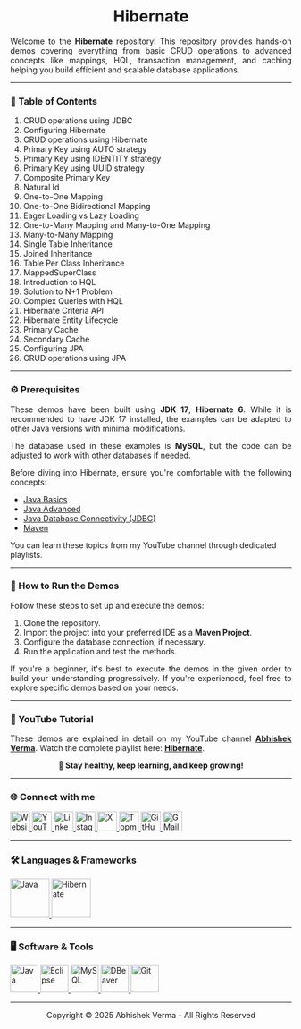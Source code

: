 <h1 align="center">Hibernate</h1>

<p align="justify">
    Welcome to the <b>Hibernate</b> repository! This repository provides hands-on demos covering everything
    from basic CRUD operations to advanced concepts like mappings, HQL, transaction management, and caching
    helping you build efficient and scalable database applications.
</p>

<hr>

<h3 align="left">📌 Table of Contents</h3>
<ol align="left">
    <li>CRUD operations using JDBC</li>
    <li>Configuring Hibernate</li>
    <li>CRUD operations using Hibernate</li>
    <li>Primary Key using AUTO strategy</li>
    <li>Primary Key using IDENTITY strategy</li>
    <li>Primary Key using UUID strategy</li>
    <li>Composite Primary Key</li>
    <li>Natural Id</li>
    <li>One-to-One Mapping</li>
    <li>One-to-One Bidirectional Mapping</li>
    <li>Eager Loading vs Lazy Loading</li>
    <li>One-to-Many Mapping and Many-to-One Mapping</li>
    <li>Many-to-Many Mapping</li>
    <li>Single Table Inheritance</li>
    <li>Joined Inheritance</li>
    <li>Table Per Class Inheritance</li>
    <li>MappedSuperClass</li>
    <li>Introduction to HQL</li>
    <li>Solution to N+1 Problem</li>
    <li>Complex Queries with HQL</li>
    <li>Hibernate Criteria API</li>
    <li>Hibernate Entity Lifecycle</li>
    <li>Primary Cache</li>
    <li>Secondary Cache</li>
    <li>Configuring JPA</li>
    <li>CRUD operations using JPA</li>
</ol>

<hr>

<h3 align="left">⚙️ Prerequisites</h3>
<p align="justify">
    These demos have been built using <b>JDK 17</b>, <b>Hibernate 6</b>. While it is
    recommended to have JDK 17 installed, the examples can be adapted to other Java versions with minimal modifications.
</p>
<p align="justify">
    The database used in these examples is <b>MySQL</b>, but the code can be adjusted to work with other databases if
    needed.
</p>
<p align="justify">
    Before diving into Hibernate, ensure you're comfortable with the following concepts:
<ul>
    <li><a href="https://abhishekvermaa10.github.io/Java Basics"
        target="_blank">Java Basics</a></li>
    <li><a href="https://www.youtube.com/playlist?list=PLJDwhlqmpSfP5xBfI-41j3gNZ6GAsrxD-"
        target="_blank">Java Advanced</a></li>
    <li><a href="https://www.youtube.com/playlist?list=PLJDwhlqmpSfP1FroiBGc7N3-r67VaEp0V"
        target="_blank">Java Database Connectivity (JDBC)</a></li>
    <li><a href="https://www.youtube.com/playlist?list=PLJDwhlqmpSfMNgiOg0xyg4hVsPcJUh4jE"
        target="_blank">Maven</a></li>
</ul>
You can learn these topics from my YouTube channel through dedicated playlists.
</p>

<hr>

<h3 align="left">🚀 How to Run the Demos</h3>
<p align="justify">
    Follow these steps to set up and execute the demos:
</p>
<ol>
    <li>Clone the repository.</li>
    <li>Import the project into your preferred IDE as a <b>Maven Project</b>.</li>
    <li>Configure the database connection, if necessary.</li>
    <li>Run the application and test the methods.</li>
</ol>
<p align="justify">
    If you're a beginner, it's best to execute the demos in the given order to build your understanding progressively.
    If you're experienced, feel free to explore specific demos based on your needs.
</p>

<hr>

<h3 align="left">🎥 YouTube Tutorial</h3>
<p align="justify">
    These demos are explained in detail on my YouTube channel <a href="https://www.youtube.com/@abhishekvermaa10"
        target="_blank"><b>Abhishek Verma</b></a>.
    Watch the complete playlist here: <a href="https://www.youtube.com/playlist?list=PLJDwhlqmpSfNYPqMMqNj7DXl41fnTVJuY"
        target="_blank"><b>Hibernate</b></a>.
</p>

<p align="center"><b>🚀 Stay healthy, keep learning, and keep growing!</b></p>

<hr>

<h3 align="left">🌐 Connect with me</h3>
<div align="left">
    <a href="https://abhishekvermaa10.github.io" target="_blank">
  <img src="https://img.shields.io/static/v1?message=My Website&logo=internet-explorer&label=&color=6A5ACD&logoColor=white&labelColor=&style=for-the-badge" height="35" alt="Website" />
    </a>
    <a href="https://www.youtube.com/@abhishekvermaa10" target="_blank">
  <img src="https://img.shields.io/static/v1?message=YouTube&logo=youtube&label=&color=FF0000&logoColor=white&labelColor=&style=for-the-badge" height="35" alt="YouTube" />
    </a>
    <a href="https://linkedin.com/in/abhishekvermaa10" target="_blank">
  <img src="https://img.shields.io/static/v1?message=LinkedIn&logo=linkedin&label=&color=0A66C2&logoColor=white&labelColor=&style=for-the-badge" height="35" alt="LinkedIn" />
    </a>
    <a href="https://instagram.com/abhishekvermaa10" target="_blank">
  <img src="https://img.shields.io/static/v1?message=Instagram&logo=instagram&label=&color=E1306C&logoColor=white&labelColor=&style=for-the-badge" height="35" alt="Instagram />
    </a>
    <a href="https://x.com/ytabhishekverma" target="_blank">
  <img src="https://img.shields.io/static/v1?message=X&logo=x&label=&color=000000&logoColor=white&labelColor=&style=for-the-badge" height="35" alt="X" />
    </a>
  <a href="https://topmate.io/abhishekvermaa10" target="_blank">
  <img src="https://img.shields.io/static/v1?message=Topmate&logo=topmate&label=&color=FF6347&logoColor=white&labelColor=&style=for-the-badge" height="35" alt="Topmate" />
  </a>
    <a href="https://github.com/abhishekvermaa10" target="_blank">
  <img src="https://img.shields.io/static/v1?message=GitHub&logo=github&label=&color=181717&logoColor=white&labelColor=&style=for-the-badge" height="35" alt="GitHub" />
    </a>
    <a href="mailto:scaleupindiayt@gmail.com">
  <img src="https://img.shields.io/static/v1?message=Gmail&logo=gmail&label=&color=EA4335&logoColor=white&labelColor=&style=for-the-badge" height="35" alt="GMail" />
    </a>
</div>

<hr>

<h3 align="left">🛠️ Languages & Frameworks</h3>
<div align="left">
<a href="https://www.java.com" target="_blank">
<img src="https://cdn.jsdelivr.net/gh/devicons/devicon@latest/icons/java/java-original-wordmark.svg" height="70" alt="Java" />
</a>
<a href="https://hibernate.org" target="_blank">
<img src="https://cdn.jsdelivr.net/gh/devicons/devicon@latest/icons/hibernate/hibernate-original-wordmark.svg" height="70" alt="Hibernate"  />
</a>          
</div>

<hr>

<h3 align="left">🖥️ Software & Tools</h3>
<div align="left">
<a href="https://www.oracle.com/in/java/technologies/downloads" target="_blank">
<img src="https://cdn.jsdelivr.net/gh/devicons/devicon@latest/icons/java/java-original.svg" height="50" alt="Java" />
</a>
<a href="https://www.eclipse.org/downloads" target="_blank">
<img src="https://cdn.jsdelivr.net/gh/devicons/devicon@latest/icons/eclipse/eclipse-original.svg" height="50" alt="Eclipse" />
</a>
<a href="https://dev.mysql.com/downloads" target="_blank">
<img src="https://cdn.jsdelivr.net/gh/devicons/devicon@latest/icons/mysql/mysql-original.svg" height="50" alt="MySQL" />
</a>
<a href="https://dbeaver.io/download" target="_blank">
<img src="https://cdn.jsdelivr.net/gh/devicons/devicon@latest/icons/dbeaver/dbeaver-original.svg" height="50" alt="DBeaver" />
</a>
<a href="https://git-scm.com/downloads" target="_blank">
<img src="https://cdn.jsdelivr.net/gh/devicons/devicon@latest/icons/git/git-original.svg" height="50" alt="Git" /> 
</a>   
</div>

<hr>

<div align="center">Copyright © 2025 Abhishek Verma - All Rights Reserved</div>
